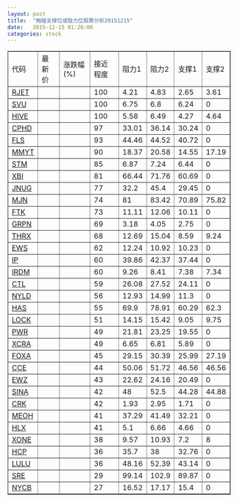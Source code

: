 ```yaml
---
layout: post
title:  "触碰支撑位或阻力位股票分析20151215"
date:   2015-12-15 01:26:06
categories: stock
---
```

<script type="text/javascript">
var stockList = []
stockList.push('gb_rjet');
stockList.push('gb_svu');
stockList.push('gb_hive');
stockList.push('gb_cphd');
stockList.push('gb_fls');
stockList.push('gb_mmyt');
stockList.push('gb_stm');
stockList.push('gb_xbi');
stockList.push('gb_jnug');
stockList.push('gb_mjn');
stockList.push('gb_ftk');
stockList.push('gb_grpn');
stockList.push('gb_thrx');
stockList.push('gb_ews');
stockList.push('gb_ip');
stockList.push('gb_irdm');
stockList.push('gb_ctl');
stockList.push('gb_nyld');
stockList.push('gb_has');
stockList.push('gb_lock');
stockList.push('gb_pwr');
stockList.push('gb_xcra');
stockList.push('gb_foxa');
stockList.push('gb_cce');
stockList.push('gb_ewz');
stockList.push('gb_sina');
stockList.push('gb_crk');
stockList.push('gb_meoh');
stockList.push('gb_hlx');
stockList.push('gb_xone');
stockList.push('gb_hcp');
stockList.push('gb_lulu');
stockList.push('gb_sre');
stockList.push('gb_nycb');
</script>
<table border="1">
 <tr>
 <td>代码</td>
 <td>最新价</td>
 <td>涨跌幅(%)</td>
 <td>接近程度</td>
 <td>阻力1</td>
 <td>阻力2</td>
 <td>支撑1</td>
 <td>支撑2</td>
</tr>
  <tr id="rjet" class="red">
  <td><a href="http://stock.finance.sina.com.cn/usstock/quotes/RJET.html" target="_blank">RJET</a></td><td></td><td></td><td>100</td><td>4.21</td><td>4.83</td><td>2.65</td><td>3.61</td></tr>
  <tr id="svu" class="green">
  <td><a href="http://stock.finance.sina.com.cn/usstock/quotes/SVU.html" target="_blank">SVU</a></td><td></td><td></td><td>100</td><td>6.75</td><td>6.8</td><td>6.24</td><td>0</td></tr>
  <tr id="hive" class="red">
  <td><a href="http://stock.finance.sina.com.cn/usstock/quotes/HIVE.html" target="_blank">HIVE</a></td><td></td><td></td><td>100</td><td>5.58</td><td>6.49</td><td>4.27</td><td>4.64</td></tr>
  <tr id="cphd" class="green">
  <td><a href="http://stock.finance.sina.com.cn/usstock/quotes/CPHD.html" target="_blank">CPHD</a></td><td></td><td></td><td>97</td><td>33.01</td><td>36.14</td><td>30.24</td><td>0</td></tr>
  <tr id="fls" class="green">
  <td><a href="http://stock.finance.sina.com.cn/usstock/quotes/FLS.html" target="_blank">FLS</a></td><td></td><td></td><td>93</td><td>44.46</td><td>44.52</td><td>40.72</td><td>0</td></tr>
  <tr id="mmyt" class="red">
  <td><a href="http://stock.finance.sina.com.cn/usstock/quotes/MMYT.html" target="_blank">MMYT</a></td><td></td><td></td><td>90</td><td>18.37</td><td>20.58</td><td>14.55</td><td>17.19</td></tr>
  <tr id="stm" class="green">
  <td><a href="http://stock.finance.sina.com.cn/usstock/quotes/STM.html" target="_blank">STM</a></td><td></td><td></td><td>85</td><td>6.87</td><td>7.24</td><td>6.44</td><td>0</td></tr>
  <tr id="xbi" class="red">
  <td><a href="http://stock.finance.sina.com.cn/usstock/quotes/XBI.html" target="_blank">XBI</a></td><td></td><td></td><td>81</td><td>66.44</td><td>71.76</td><td>60.69</td><td>0</td></tr>
  <tr id="jnug" class="green">
  <td><a href="http://stock.finance.sina.com.cn/usstock/quotes/JNUG.html" target="_blank">JNUG</a></td><td></td><td></td><td>77</td><td>32.2</td><td>45.4</td><td>29.45</td><td>0</td></tr>
  <tr id="mjn" class="green">
  <td><a href="http://stock.finance.sina.com.cn/usstock/quotes/MJN.html" target="_blank">MJN</a></td><td></td><td></td><td>74</td><td>81</td><td>83.42</td><td>70.89</td><td>75.82</td></tr>
  <tr id="ftk" class="red">
  <td><a href="http://stock.finance.sina.com.cn/usstock/quotes/FTK.html" target="_blank">FTK</a></td><td></td><td></td><td>73</td><td>11.11</td><td>12.06</td><td>10.11</td><td>0</td></tr>
  <tr id="grpn" class="red">
  <td><a href="http://stock.finance.sina.com.cn/usstock/quotes/GRPN.html" target="_blank">GRPN</a></td><td></td><td></td><td>69</td><td>3.18</td><td>4.05</td><td>2.75</td><td>0</td></tr>
  <tr id="thrx" class="green">
  <td><a href="http://stock.finance.sina.com.cn/usstock/quotes/THRX.html" target="_blank">THRX</a></td><td></td><td></td><td>68</td><td>12.69</td><td>15.04</td><td>8.59</td><td>9.24</td></tr>
  <tr id="ews" class="green">
  <td><a href="http://stock.finance.sina.com.cn/usstock/quotes/EWS.html" target="_blank">EWS</a></td><td></td><td></td><td>62</td><td>12.24</td><td>10.92</td><td>10.23</td><td>0</td></tr>
  <tr id="ip" class="green">
  <td><a href="http://stock.finance.sina.com.cn/usstock/quotes/IP.html" target="_blank">IP</a></td><td></td><td></td><td>60</td><td>39.86</td><td>42.37</td><td>37.44</td><td>0</td></tr>
  <tr id="irdm" class="green">
  <td><a href="http://stock.finance.sina.com.cn/usstock/quotes/IRDM.html" target="_blank">IRDM</a></td><td></td><td></td><td>60</td><td>9.26</td><td>8.41</td><td>7.38</td><td>7.34</td></tr>
  <tr id="ctl" class="green">
  <td><a href="http://stock.finance.sina.com.cn/usstock/quotes/CTL.html" target="_blank">CTL</a></td><td></td><td></td><td>59</td><td>26.08</td><td>27.52</td><td>24.11</td><td>0</td></tr>
  <tr id="nyld" class="green">
  <td><a href="http://stock.finance.sina.com.cn/usstock/quotes/NYLD.html" target="_blank">NYLD</a></td><td></td><td></td><td>56</td><td>12.93</td><td>14.99</td><td>11.3</td><td>0</td></tr>
  <tr id="has" class="red">
  <td><a href="http://stock.finance.sina.com.cn/usstock/quotes/HAS.html" target="_blank">HAS</a></td><td></td><td></td><td>55</td><td>69.9</td><td>78.91</td><td>60.29</td><td>62.3</td></tr>
  <tr id="lock" class="red">
  <td><a href="http://stock.finance.sina.com.cn/usstock/quotes/LOCK.html" target="_blank">LOCK</a></td><td></td><td></td><td>51</td><td>14.15</td><td>15.42</td><td>9.05</td><td>9.75</td></tr>
  <tr id="pwr" class="green">
  <td><a href="http://stock.finance.sina.com.cn/usstock/quotes/PWR.html" target="_blank">PWR</a></td><td></td><td></td><td>49</td><td>21.81</td><td>23.25</td><td>19.55</td><td>0</td></tr>
  <tr id="xcra" class="green">
  <td><a href="http://stock.finance.sina.com.cn/usstock/quotes/XCRA.html" target="_blank">XCRA</a></td><td></td><td></td><td>49</td><td>6.65</td><td>6.81</td><td>5.89</td><td>0</td></tr>
  <tr id="foxa" class="green">
  <td><a href="http://stock.finance.sina.com.cn/usstock/quotes/FOXA.html" target="_blank">FOXA</a></td><td></td><td></td><td>45</td><td>29.15</td><td>30.39</td><td>25.99</td><td>27.19</td></tr>
  <tr id="cce" class="red">
  <td><a href="http://stock.finance.sina.com.cn/usstock/quotes/CCE.html" target="_blank">CCE</a></td><td></td><td></td><td>44</td><td>50.06</td><td>51.72</td><td>46.56</td><td>46.56</td></tr>
  <tr id="ewz" class="red">
  <td><a href="http://stock.finance.sina.com.cn/usstock/quotes/EWZ.html" target="_blank">EWZ</a></td><td></td><td></td><td>43</td><td>22.62</td><td>24.16</td><td>20.49</td><td>0</td></tr>
  <tr id="sina" class="red">
  <td><a href="http://stock.finance.sina.com.cn/usstock/quotes/SINA.html" target="_blank">SINA</a></td><td></td><td></td><td>42</td><td>48</td><td>52.5</td><td>44.28</td><td>44.88</td></tr>
  <tr id="crk" class="green">
  <td><a href="http://stock.finance.sina.com.cn/usstock/quotes/CRK.html" target="_blank">CRK</a></td><td></td><td></td><td>42</td><td>1.93</td><td>2.95</td><td>1.71</td><td>0</td></tr>
  <tr id="meoh" class="green">
  <td><a href="http://stock.finance.sina.com.cn/usstock/quotes/MEOH.html" target="_blank">MEOH</a></td><td></td><td></td><td>41</td><td>37.29</td><td>41.49</td><td>32.21</td><td>0</td></tr>
  <tr id="hlx" class="red">
  <td><a href="http://stock.finance.sina.com.cn/usstock/quotes/HLX.html" target="_blank">HLX</a></td><td></td><td></td><td>41</td><td>5.1</td><td>6.66</td><td>4.66</td><td>0</td></tr>
  <tr id="xone" class="red">
  <td><a href="http://stock.finance.sina.com.cn/usstock/quotes/XONE.html" target="_blank">XONE</a></td><td></td><td></td><td>38</td><td>9.57</td><td>10.93</td><td>7.2</td><td>8</td></tr>
  <tr id="hcp" class="green">
  <td><a href="http://stock.finance.sina.com.cn/usstock/quotes/HCP.html" target="_blank">HCP</a></td><td></td><td></td><td>36</td><td>35.7</td><td>38</td><td>32.76</td><td>0</td></tr>
  <tr id="lulu" class="red">
  <td><a href="http://stock.finance.sina.com.cn/usstock/quotes/LULU.html" target="_blank">LULU</a></td><td></td><td></td><td>36</td><td>48.16</td><td>52.39</td><td>43.14</td><td>0</td></tr>
  <tr id="sre" class="green">
  <td><a href="http://stock.finance.sina.com.cn/usstock/quotes/SRE.html" target="_blank">SRE</a></td><td></td><td></td><td>29</td><td>99.14</td><td>102.9</td><td>89.87</td><td>0</td></tr>
  <tr id="nycb" class="red">
  <td><a href="http://stock.finance.sina.com.cn/usstock/quotes/NYCB.html" target="_blank">NYCB</a></td><td></td><td></td><td>27</td><td>16.52</td><td>17.17</td><td>15.4</td><td>0</td></tr>
</table>
